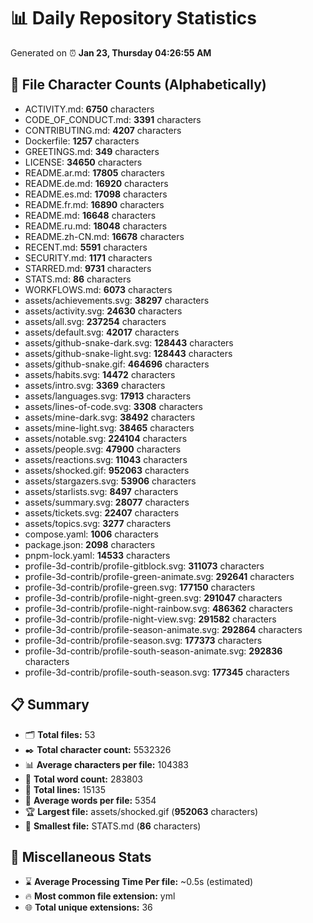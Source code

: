 # 📊 Daily Repository Statistics
Generated on ⏰ **Jan 23, Thursday 04:26:55 AM**

## 📂 File Character Counts (Alphabetically)
- ACTIVITY.md: **6750** characters
- CODE_OF_CONDUCT.md: **3391** characters
- CONTRIBUTING.md: **4207** characters
- Dockerfile: **1257** characters
- GREETINGS.md: **349** characters
- LICENSE: **34650** characters
- README.ar.md: **17805** characters
- README.de.md: **16920** characters
- README.es.md: **17098** characters
- README.fr.md: **16890** characters
- README.md: **16648** characters
- README.ru.md: **18048** characters
- README.zh-CN.md: **16678** characters
- RECENT.md: **5591** characters
- SECURITY.md: **1171** characters
- STARRED.md: **9731** characters
- STATS.md: **86** characters
- WORKFLOWS.md: **6073** characters
- assets/achievements.svg: **38297** characters
- assets/activity.svg: **24630** characters
- assets/all.svg: **237254** characters
- assets/default.svg: **42017** characters
- assets/github-snake-dark.svg: **128443** characters
- assets/github-snake-light.svg: **128443** characters
- assets/github-snake.gif: **464696** characters
- assets/habits.svg: **14472** characters
- assets/intro.svg: **3369** characters
- assets/languages.svg: **17913** characters
- assets/lines-of-code.svg: **3308** characters
- assets/mine-dark.svg: **38492** characters
- assets/mine-light.svg: **38465** characters
- assets/notable.svg: **224104** characters
- assets/people.svg: **47900** characters
- assets/reactions.svg: **11043** characters
- assets/shocked.gif: **952063** characters
- assets/stargazers.svg: **53906** characters
- assets/starlists.svg: **8497** characters
- assets/summary.svg: **28077** characters
- assets/tickets.svg: **22407** characters
- assets/topics.svg: **3277** characters
- compose.yaml: **1006** characters
- package.json: **2098** characters
- pnpm-lock.yaml: **14533** characters
- profile-3d-contrib/profile-gitblock.svg: **311073** characters
- profile-3d-contrib/profile-green-animate.svg: **292641** characters
- profile-3d-contrib/profile-green.svg: **177150** characters
- profile-3d-contrib/profile-night-green.svg: **291047** characters
- profile-3d-contrib/profile-night-rainbow.svg: **486362** characters
- profile-3d-contrib/profile-night-view.svg: **291582** characters
- profile-3d-contrib/profile-season-animate.svg: **292864** characters
- profile-3d-contrib/profile-season.svg: **177373** characters
- profile-3d-contrib/profile-south-season-animate.svg: **292836** characters
- profile-3d-contrib/profile-south-season.svg: **177345** characters

## 📋 Summary
- 🗂️ **Total files:** 53
- ✒️ **Total character count:** 5532326
- 📊 **Average characters per file:** 104383
- 📝 **Total word count:** 283803
- 🧾 **Total lines:** 15135
- 📐 **Average words per file:** 5354
- 🏆 **Largest file:** assets/shocked.gif (**952063** characters)
- 🥉 **Smallest file:** STATS.md (**86** characters)

## 🌟 Miscellaneous Stats
- ⌛ **Average Processing Time Per file:** ~0.5s (estimated)
- 🔥 **Most common file extension:** yml
- 🌐 **Total unique extensions:** 36
